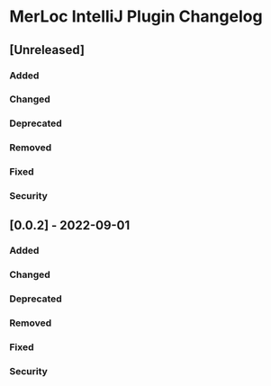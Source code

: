 <!-- Keep a Changelog guide -> https://keepachangelog.com -->

# MerLoc IntelliJ Plugin Changelog

## [Unreleased]
### Added

### Changed

### Deprecated

### Removed

### Fixed

### Security

## [0.0.2] - 2022-09-01
### Added

### Changed

### Deprecated

### Removed

### Fixed

### Security

